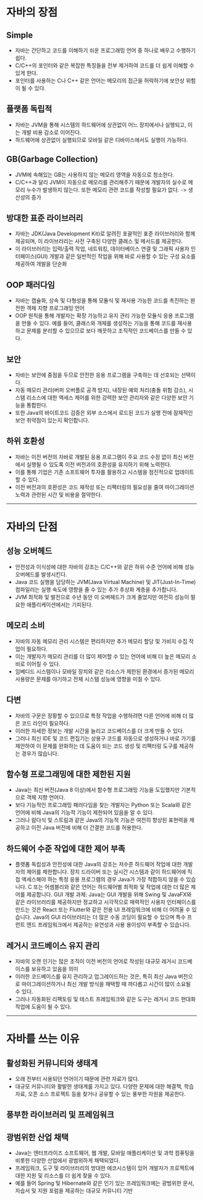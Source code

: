 # 자바의 장점

## Simple

- 자바는 간단하고 코드를 이해하기 쉬운 프로그래밍 언어 중 하나로 배우고 수행하기 쉽다.
- C/C++의 포인터와 같은 복잡한 특징들을 전부 제거하여 코드를 더 쉽게 이해할 수 있게 한다.
- 포인터를 사용하는 C나 C++ 같은 언어는 메모리의 접근을 허락하기에 보안상 위험이 될 수 있다.

## 플랫폼 독립적

- 자바는 JVM을 통해 시스템의 하드웨어에 상관없이 어느 장치에서나 실행되고, 이는 개발 비용 감소로 이어진다.
- 하드웨어에 상관없이 실행되므로 모바일 같은 디바이스에서도 실행이 가능하다.

## GB(Garbage Collection)

- JVM에 속해있는 GB는 사용하지 않는 메모리 영역을 자동으로 청소한다.
- C/C++과 달리 JVM이 자동으로 메모리를 관리해주기 때문에 개발자의 실수로 메모리 누수가 발생하지 않는다. 또한 메모리 관련 코드를 작성할 필요가 없다. -> 생산성의 증가

## 방대한 표준 라이브러리

- 자바는 JDK(Java Development Kit)로 알려진 포괄적인 표준 라이브러리와 함께 제공되며, 이 라이브러리는 사전 구축된 다양한 클래스 및 메서드를 제공한다.
- 이 라이브러리는 입력/출력 작업, 네트워킹, 데이터베이스 연결 및 그래픽 사용자 인터페이스(GUI) 개발과 같은 일반적인 작업을 위해 바로 사용할 수 있는 구성 요소를 제공하여 개발을 단순화

## OOP 패러다임

- 자바는 캡슐화, 상속 및 다형성을 통해 모듈식 및 재사용 가능한 코드를 촉진하는 완전한 객체 지향 프로그래밍 언어
- OOP 원칙을 통해 개발자는 확장 가능하고 유지 관리 가능한 모듈식 응용 프로그램을 만들 수 있다. 예를 들어, 클래스와 개체를 생성하는 기능을 통해 코드를 재사용하고 문제를 분리할 수 있으므로 보다 깨끗하고 조직적인 코드베이스를 만들 수 있다.

## 보안

- 자바는 보안에 중점을 두므로 안전한 응용 프로그램을 구축하는 데 선호되는 선택이다. 
- 자동 메모리 관리(버퍼 오버플로 공격 방지), 내장된 예외 처리(충돌 위험 감소), 시스템 리소스에 대한 액세스 제어를 위한 강력한 보안 관리자와 같은 다양한 보안 기능을 통합한다.
- 또한 Java의 바이트코드 검증은 외부 소스에서 로드된 코드가 실행 전에 잠재적인 보안 취약점이 있는지 확인합니다.

## 하위 호환성

- 자바는 이전 버전의 자바로 개발된 응용 프로그램이 주요 코드 수정 없이 최신 버전에서 실행될 수 있도록 이전 버전과의 호환성을 유지하기 위해 노력한다.
- 이를 통해 기업은 기존 소프트웨어 투자를 활용하고 시스템을 점진적으로 업데이트할 수 있다. 
- 이전 버전과의 호환성은 코드 재작성 또는 리팩터링의 필요성을 줄여 마이그레이션 노력과 관련된 시간 및 비용을 절약한다.

---

# 자바의 단점

## 성능 오버헤드
- 안전성과 이식성에 대한 자바의 강조는 C/C++와 같은 하위 수준 언어에 비해 성능 오버헤드를 발생시킨다.
- Java 코드 실행을 담당하는 JVM(Java Virtual Machine) 및 JIT(Just-In-Time) 컴파일러는 실행 속도에 영향을 줄 수 있는 추가 추상화 계층을 추가합니다.
- JVM 최적화 및 발전으로 수년 동안 이 오버헤드가 크게 줄었지만 여전히 성능이 필요한 애플리케이션에서는 기피된다.

## 메모리 소비

- 자바의 자동 메모리 관리 시스템은 편리하지만 추가 메모리 할당 및 가비지 수집 작업이 필요하다.
- 이는 개발자가 메모리 관리를 더 많이 제어할 수 있는 언어에 비해 더 높은 메모리 소비로 이어질 수 있다. 
- 임베디드 시스템이나 모바일 장치와 같은 리소스가 제한된 환경에서 증가된 메모리 사용량은 문제를 야기하고 전체 시스템 성능에 영향을 미칠 수 있다.

## 다변
- 자바의 구문은 장황할 수 있으므로 특정 작업을 수행하려면 다른 언어에 비해 더 많은 코드 라인이 필요하다.
- 이러한 자세한 정보는 개발 시간을 늘리고 코드베이스를 더 크게 만들 수 있다.
- 그러나 최신 IDE 및 코드 편집기는 상용구 코드를 자동으로 생성하거나 바로 가기를 제안하여 이 문제를 완화하는 데 도움이 되는 코드 생성 및 리팩터링 도구를 제공하는 경우가 많습니다.

## 함수형 프로그래밍에 대한 제한된 지원
- Java는 최신 버전(Java 8 이상)에서 함수형 프로그래밍 기능을 도입했지만 기본적으로 객체 지향 언어다. 
- 보다 기능적인 프로그래밍 패러다임을 찾는 개발자는 Python 또는 Scala와 같은 언어에 비해 Java의 기능적 기능이 제한되어 있음을 알 수 있다. 
- 그러나 람다식 및 스트림과 같은 Java의 기능적 기능은 여전히 ​​향상된 표현력을 제공하고 이전 Java 버전에 비해 더 간결한 코드를 허용한다.

## 하드웨어 수준 작업에 대한 제어 부족
- 플랫폼 독립성과 안전성에 대한 Java의 강조는 저수준 하드웨어 작업에 대한 개발자의 제어를 제한합니다. 장치 드라이버 또는 실시간 시스템과 같이 하드웨어에 직접 액세스해야 하는 특정 응용 프로그램의 경우 Java가 가장 적합하지 않을 수 있습니다. C 또는 어셈블리와 같은 언어는 하드웨어별 최적화 및 작업에 대한 더 많은 제어를 제공합니다.
GUI 개발 과제: Java는 GUI 개발을 위해 Swing 및 JavaFX와 같은 라이브러리를 제공하지만 정교하고 시각적으로 매력적인 사용자 인터페이스를 만드는 것은 React 또는 Flutter와 같은 전용 UI 프레임워크에 비해 더 어려울 수 있습니다. Java의 GUI 라이브러리는 더 많은 수동 코딩이 필요할 수 있으며 특수 프런트 엔드 프레임워크에서 제공하는 유연성과 사용 용이성이 부족할 수 있습니다.

## 레거시 코드베이스 유지 관리
- 자바의 오랜 인기는 많은 조직이 이전 버전의 언어로 작성된 대규모 레거시 코드베이스를 보유하고 있음을 의미
- 이러한 코드베이스를 유지 관리하고 업그레이드하는 것은, 특히 최신 Java 버전으로 마이그레이션하거나 최신 개발 방식을 채택할 때 까다롭고 시간이 많이 소요될 수 있다.
- 그러나 자동화된 리팩토링 및 테스트 프레임워크와 같은 도구는 레거시 코드 현대화 작업에 도움이 될 수 있다.

---

# 자바를 쓰는 이유

## 활성화된 커뮤니티와 생태계

- 오래 전부터 사용되던 언어이기 때문에 관련 자료가 많다.
- 대규모 커뮤니티와 활발한 생태계를 가지고 있다. 다양한 문제에 대한 해결책, 학습 자료, 오픈 소스 프로젝트 등을 찾거나 공유할 수 있는 풍부한 자원을 제공한다.

## 풍부한 라이브러리 및 프레임워크

## 광범위한 산업 채택
- Java는 엔터프라이즈 소프트웨어, 웹 개발, 모바일 애플리케이션 및 과학 컴퓨팅을 비롯한 다양한 산업에서 광범위하게 채택되었다.
- 프레임워크, 도구 및 라이브러리의 방대한 에코시스템이 있어 개발자가 프로젝트에 대한 지원 및 리소스를 더 쉽게 찾을 수 있다.
- 예를 들어 Spring 및 Hibernate와 같은 인기 있는 프레임워크에는 광범위한 문서, 자습서 및 지원 포럼을 제공하는 대규모 커뮤니티 기반